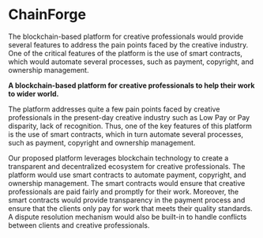 # ChainForge

The blockchain-based platform for creative professionals would provide several features to address the pain points faced by the creative industry. One of the critical features of the platform is the use of smart contracts, which would automate several processes, such as payment, copyright, and ownership management.


<b>A blockchain-based platform for creative professionals to help their work to wider world.</b>

The platform addresses quite a few pain points faced by creative professionals in the present-day creative industry such as Low Pay or Pay disparity, lack of recognition. Thus, one of the key features of this platform is the use of smart contracts, which in turn automate several processes, such as payment, copyright and ownership management. 

Our proposed platform leverages blockchain technology to create a transparent and decentralized ecosystem for creative professionals. The platform would use smart contracts to automate payment, copyright, and ownership management. The smart contracts would ensure that creative professionals are paid fairly and promptly for their work. Moreover, the smart contracts would provide transparency in the payment process and ensure that the clients only pay for work that meets their quality standards. A dispute resolution mechanism would also be built-in to handle conflicts between clients and creative professionals.


